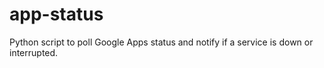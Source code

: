 # app-status
Python script to poll Google Apps status and notify if a service is down or interrupted.
